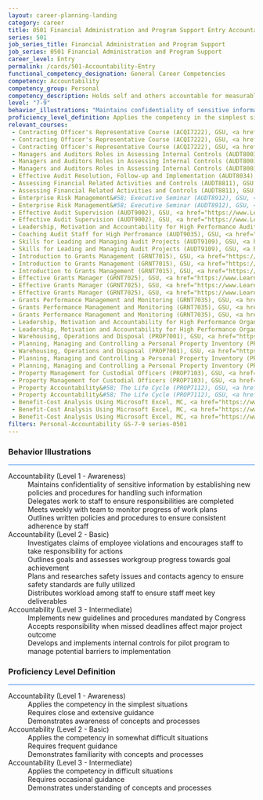 ```yaml
---
layout: career-planning-landing
category: career
title: 0501 Financial Administration and Program Support Entry Accountability
series: 501
job_series_title: Financial Administration and Program Support
job_series: 0501 Financial Administration and Program Support
career_level: Entry
permalink: /cards/501-Accountability-Entry
functional_competency_designation: General Career Competencies
competency: Accountability
competency_group: Personal
competency_description: Holds self and others accountable for measurable high-quality, timely, and cost-effective results; determines objectives, sets priorities, and delegates work; accepts responsibility for mistakes; complies with established control systems and rules.
level: "7-9"
behavior_illustrations: "Maintains confidentiality of sensitive information by establishing new policies and procedures for handling such information ? Delegates work to staff to ensure responsibilities are completed ? Meets weekly with team to monitor progress of work plans ? Outlines written policies and procedures to ensure consistent adherence by staff ? Investigates claims of employee violations and encourages staff to take responsibility for actions ? Outlines goals and assesses workgroup progress towards goal achievement ? Plans and researches safety issues and contacts agency to ensure safety standards are fully utilized ? Distributes workload among staff to ensure staff meet key deliverables ? Implements new guidelines and procedures mandated by Congress ? Accepts responsibility when missed deadlines affect major project outcome ? Develops and implements internal controls for pilot program to manage potential barriers to implementation"
proficiency_level_definition: Applies the competency in the simplest situations ? Requires close and extensive guidance ? Demonstrates awareness of concepts and processes ? Applies the competency in somewhat difficult situations ? Requires frequent guidance ? Demonstrates familiarity with concepts and processes  ? Applies the competency in difficult situations ? Requires occasional guidance ? Demonstrates understanding of concepts and processes
relevant_courses: 
 - Contracting Officer's Representative Course (ACQI7222), GSU, <a href="https://www.LearnAtGSUSA.com/ACQI7222">https://www.LearnAtGSUSA.com/ACQI7222</a>
 - Contracting Officer's Representative Course (ACQI7222), GSU, <a href="https://www.LearnAtGSUSA.com/ACQI7226">https://www.LearnAtGSUSA.com/ACQI7226</a>
 - Contracting Officer's Representative Course (ACQI7222), GSU, <a href="https://www.LearnAtGSUSA.com/ACQI7230">https://www.LearnAtGSUSA.com/ACQI7230</a>
 - Managers and Auditors Roles in Assessing Internal Controls (AUDT8003), GSU, <a href="https://www.LearnAtGSUSA.com/AUDT8003">https://www.LearnAtGSUSA.com/AUDT8003</a>
 - Managers and Auditors Roles in Assessing Internal Controls (AUDT8003), GSU, <a href="https://www.LearnAtGSUSA.com/AUDT8007">https://www.LearnAtGSUSA.com/AUDT8007</a>
 - Managers and Auditors Roles in Assessing Internal Controls (AUDT8003), GSU, <a href="https://www.LearnAtGSUSA.com/AUDT8011">https://www.LearnAtGSUSA.com/AUDT8011</a>
 - Effective Audit Resolution, Follow-up and Implementation (AUDT8034), GSU, <a href="https://www.LearnAtGSUSA.com/AUDT8034">https://www.LearnAtGSUSA.com/AUDT8034</a>
 - Assessing Financial Related Activities and Controls (AUDT8811), GSU, <a href="https://www.LearnAtGSUSA.com/AUDT8811">https://www.LearnAtGSUSA.com/AUDT8811</a>
 - Assessing Financial Related Activities and Controls (AUDT8811), GSU, <a href="https://www.LearnAtGSUSA.com/AUDT8815">https://www.LearnAtGSUSA.com/AUDT8815</a>
 - Enterprise Risk Management&#58; Executive Seminar (AUDT8912), GSU, <a href="https://www.LearnAtGSUSA.com/AUDT8912">https://www.LearnAtGSUSA.com/AUDT8912</a>
 - Enterprise Risk Management&#58; Executive Seminar (AUDT8912), GSU, <a href="https://www.LearnAtGSUSA.com/AUDT8916">https://www.LearnAtGSUSA.com/AUDT8916</a>
 - Effective Audit Supervision (AUDT9002), GSU, <a href="https://www.LearnAtGSUSA.com/AUDT9002">https://www.LearnAtGSUSA.com/AUDT9002</a>
 - Effective Audit Supervision (AUDT9002), GSU, <a href="https://www.LearnAtGSUSA.com/AUDT9006">https://www.LearnAtGSUSA.com/AUDT9006</a>
 - Leadership, Motivation and Accountability for High Performance Audit Organizations (AUDT9010), GSU, <a href="https://www.LearnAtGSUSA.com/AUDT9010">https://www.LearnAtGSUSA.com/AUDT9010</a>
 - Coaching Audit Staff for High Perfromance (AUDT9035), GSU, <a href="https://www.LearnAtGSUSA.com/AUDT9035">https://www.LearnAtGSUSA.com/AUDT9035</a>
 - Skills for Leading and Managing Audit Projects (AUDT9109), GSU, <a href="https://www.LearnAtGSUSA.com/AUDT9109">https://www.LearnAtGSUSA.com/AUDT9109</a>
 - Skills for Leading and Managing Audit Projects (AUDT9109), GSU, <a href="https://www.LearnAtGSUSA.com/AUDT9113">https://www.LearnAtGSUSA.com/AUDT9113</a>
 - Introduction to Grants Management (GRNT7015), GSU, <a href="https://www.LearnAtGSUSA.com/GRNT7015">https://www.LearnAtGSUSA.com/GRNT7015</a>
 - Introduction to Grants Management (GRNT7015), GSU, <a href="https://www.LearnAtGSUSA.com/GRNT7019">https://www.LearnAtGSUSA.com/GRNT7019</a>
 - Introduction to Grants Management (GRNT7015), GSU, <a href="https://www.LearnAtGSUSA.com/GRNT7023">https://www.LearnAtGSUSA.com/GRNT7023</a>
 - Effective Grants Manager (GRNT7025), GSU, <a href="https://www.LearnAtGSUSA.com/GRNT7025">https://www.LearnAtGSUSA.com/GRNT7025</a>
 - Effective Grants Manager (GRNT7025), GSU, <a href="https://www.LearnAtGSUSA.com/GRNT7029">https://www.LearnAtGSUSA.com/GRNT7029</a>
 - Effective Grants Manager (GRNT7025), GSU, <a href="https://www.LearnAtGSUSA.com/GRNT7033">https://www.LearnAtGSUSA.com/GRNT7033</a>
 - Grants Performance Management and Monitoring (GRNT7035), GSU, <a href="https://www.LearnAtGSUSA.com/GRNT7035">https://www.LearnAtGSUSA.com/GRNT7035</a>
 - Grants Performance Management and Monitoring (GRNT7035), GSU, <a href="https://www.LearnAtGSUSA.com/GRNT7039">https://www.LearnAtGSUSA.com/GRNT7039</a>
 - Grants Performance Management and Monitoring (GRNT7035), GSU, <a href="https://www.LearnAtGSUSA.com/GRNT7043">https://www.LearnAtGSUSA.com/GRNT7043</a>
 - Leadership, Motivation and Accountability for High Performance Organizations (LEAD9020), GSU, <a href="https://www.LearnAtGSUSA.com/LEAD9020">https://www.LearnAtGSUSA.com/LEAD9020</a>
 - Leadership, Motivation and Accountability for High Performance Organizations (LEAD9020), GSU, <a href="https://www.LearnAtGSUSA.com/LEAD9024">https://www.LearnAtGSUSA.com/LEAD9024</a>
 - Warehousing, Operations and Disposal (PROP7001), GSU, <a href="https://www.LearnAtGSUSA.com/PROP7001">https://www.LearnAtGSUSA.com/PROP7001</a>
 - Planning, Managing and Controlling a Personal Property Inventory (PROP7013), GSU, <a href="https://www.LearnAtGSUSA.com/PROP7001">https://www.LearnAtGSUSA.com/PROP7001</a>
 - Warehousing, Operations and Disposal (PROP7001), GSU, <a href="https://www.LearnAtGSUSA.com/PROP7005">https://www.LearnAtGSUSA.com/PROP7005</a>
 - Planning, Managing and Controlling a Personal Property Inventory (PROP7013), GSU, <a href="https://www.LearnAtGSUSA.com/PROP7005">https://www.LearnAtGSUSA.com/PROP7005</a>
 - Planning, Managing and Controlling a Personal Property Inventory (PROP7013), GSU, <a href="https://www.LearnAtGSUSA.com/PROP7009">https://www.LearnAtGSUSA.com/PROP7009</a>
 - Property Management for Custodial Officers (PROP7103), GSU, <a href="https://www.LearnAtGSUSA.com/PROP7013">https://www.LearnAtGSUSA.com/PROP7013</a>
 - Property Management for Custodial Officers (PROP7103), GSU, <a href="https://www.LearnAtGSUSA.com/PROP7017">https://www.LearnAtGSUSA.com/PROP7017</a>
 - Property Accountability&#58; The Life Cycle (PROP7112), GSU, <a href="https://www.LearnAtGSUSA.com/PROP7112">https://www.LearnAtGSUSA.com/PROP7112</a>
 - Property Accountability&#58; The Life Cycle (PROP7112), GSU, <a href="https://www.LearnAtGSUSA.com/PROP7116">https://www.LearnAtGSUSA.com/PROP7116</a>
 - Benefit-Cost Analysis Using Microsoft Excel, MC, <a href="https://www.managementconcepts.com/course/id/5405?utm_source=CFOportal&utm_medium=listing&utm_campaign=CFOTTEP&utm_id=23FM">https://www.managementconcepts.com/course/id/5405?utm_source=CFOportal&utm_medium=listing&utm_campaign=CFOTTEP&utm_id=23FM</a>
 - Benefit-Cost Analysis Using Microsoft Excel, MC, <a href="https://www.managementconcepts.com/course/id/5405?utm_source=CFOportal&utm_medium=listing&utm_campaign=CFOTTEP&utm_id=23FM">https://www.managementconcepts.com/course/id/5405?utm_source=CFOportal&utm_medium=listing&utm_campaign=CFOTTEP&utm_id=23FM</a>
 - Benefit-Cost Analysis Using Microsoft Excel, MC, <a href="https://www.managementconcepts.com/course/id/5405?utm_source=CFOportal&utm_medium=listing&utm_campaign=CFOTTEP&utm_id=23FM">https://www.managementconcepts.com/course/id/5405?utm_source=CFOportal&utm_medium=listing&utm_campaign=CFOTTEP&utm_id=23FM</a>
filters: Personal-Accountability GS-7-9 series-0501
---
```


<div class="desktop:grid-col-6 margin-y-3">
  <div class="border-top-2 bg-white padding-3 shadow-5 height-full members-hover border-1px button-border border-top-blue radius-lg card-text-color">
    <h3>Behavior Illustrations</h3>
    <hr style="background-color: #2680EB !important;"/>
    <dl class="text-base card-content-color"><dt>Accountability (Level 1 - Awareness)</dt><dd>Maintains confidentiality of sensitive information by establishing new policies and procedures for handling such information </dd><dd> Delegates work to staff to ensure responsibilities are completed </dd><dd> Meets weekly with team to monitor progress of work plans </dd><dd> Outlines written policies and procedures to ensure consistent adherence by staff</dd><dt>Accountability (Level 2 - Basic)</dt><dd>Investigates claims of employee violations and encourages staff to take responsibility for actions </dd><dd> Outlines goals and assesses workgroup progress towards goal achievement </dd><dd> Plans and researches safety issues and contacts agency to ensure safety standards are fully utilized </dd><dd> Distributes workload among staff to ensure staff meet key deliverables</dd><dt>Accountability (Level 3 - Intermediate)</dt><dd>Implements new guidelines and procedures mandated by Congress </dd><dd> Accepts responsibility when missed deadlines affect major project outcome </dd><dd> Develops and implements internal controls for pilot program to manage potential barriers to implementation</dd></dl>
  </div>
</div>
<div class="desktop:grid-col-6 margin-y-3">
  <div class="border-top-2 bg-white padding-3 shadow-5 height-full members-hover border-1px button-border border-top-blue radius-lg card-text-color">
    <h3>Proficiency Level Definition</h3>
     <hr style="background-color: #1b75e0 !important;"/>
    <dl class="text-base card-content-color"><dt>Accountability (Level 1 - Awareness)</dt><dd>Applies the competency in the simplest situations </dd><dd> Requires close and extensive guidance </dd><dd> Demonstrates awareness of concepts and processes</dd><dt>Accountability (Level 2 - Basic)</dt><dd>Applies the competency in somewhat difficult situations </dd><dd> Requires frequent guidance </dd><dd> Demonstrates familiarity with concepts and processes </dd><dt>Accountability (Level 3 - Intermediate)</dt><dd>Applies the competency in difficult situations </dd><dd> Requires occasional guidance </dd><dd> Demonstrates understanding of concepts and processes</dd></dl>
  </div>
</div>